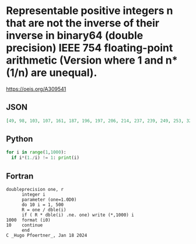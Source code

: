 # Representable positive integers n that are not the inverse of their inverse in binary64 \(double precision\) IEEE 754 floating\-point arithmetic \(Version where 1 and n\*\(1/n\) are unequal\)\.
https://oeis.org/A309541
## JSON
```JSON
[49, 98, 103, 107, 161, 187, 196, 197, 206, 214, 237, 239, 249, 253, 322, 347, 374, 389, 392, 394, 412, 417, 425, 428, 443, 474, 478, 479, 491, 498, 499, 501, 503, 506, 509, 561, 569, 644, 685, 691, 694, 725, 729, 735, 737, 748, 753, 765, 778, 779, 784, 788, 789, 797, 809, 817, 823, 824, 829, 833, 834, 837, 841, 849, 850]
```
## Python
```Python
for i in range(1,1000):
  if i*(1./i) != 1: print(i)
```
## Fortran
```Fortran
doubleprecision one, r
      integer i
      parameter (one=1.0D0)
      do 10 i = 1, 500
      R = one / dble(i)
      if ( R * dble(i) .ne. one) write (*,1000) i
1000  format (i0)
10    continue
      end
C _Hugo Pfoertner_, Jan 18 2024
```
